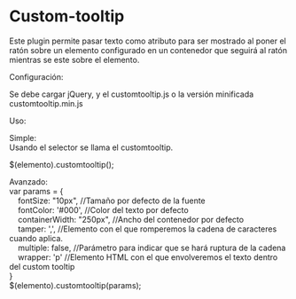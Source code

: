 Custom-tooltip
==============

Este plugin permite pasar texto como atributo para ser mostrado al poner el ratón sobre un elemento configurado en un contenedor
que seguirá al ratón mientras se este sobre el elemento.

Configuración:

Se debe cargar jQuery, y el customtooltip.js o la versión minificada customtooltip.min.js

Uso:

Simple:<br>
Usando el selector se llama el customtooltip.

$(elemento).customtooltip(); 

Avanzado:<br>
var params = {<br>
          &nbsp;&nbsp;&nbsp;&nbsp;fontSize: "10px", //Tamaño por defecto de la fuente<br>
          &nbsp;&nbsp;&nbsp;&nbsp;fontColor: '#000',  //Color del texto por defecto<br>
          &nbsp;&nbsp;&nbsp;&nbsp;containerWidth: "250px",  //Ancho del contenedor por defecto<br>
          &nbsp;&nbsp;&nbsp;&nbsp;tamper: ',',  //Elemento con el que romperemos la cadena de caracteres cuando aplica.<br>
          &nbsp;&nbsp;&nbsp;&nbsp;multiple:  false,  //Parámetro para indicar que se hará ruptura de la cadena<br>
          &nbsp;&nbsp;&nbsp;&nbsp;wrapper: 'p'  //Elemento HTML con el que envolveremos el texto dentro del custom tooltip<br>
          }<br>
$(elemento).customtooltip(params);
